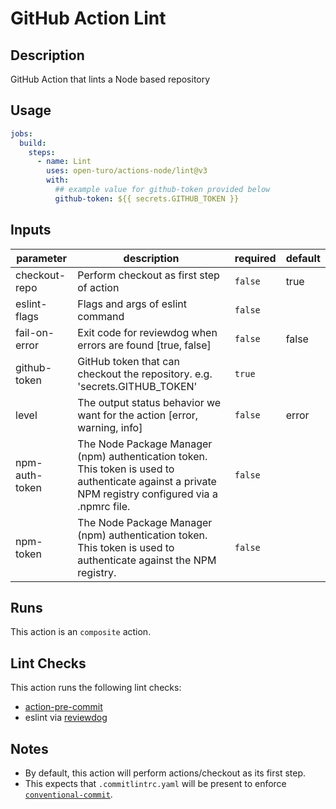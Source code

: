 # GitHub Action Lint

## Description

GitHub Action that lints a Node based repository

## Usage

```yaml
jobs:
  build:
    steps:
      - name: Lint
        uses: open-turo/actions-node/lint@v3
        with:
          ## example value for github-token provided below
          github-token: ${{ secrets.GITHUB_TOKEN }}
```

## Inputs

| parameter      | description                                                                                                                                          | required | default |
| -------------- | ---------------------------------------------------------------------------------------------------------------------------------------------------- | -------- | ------- |
| checkout-repo  | Perform checkout as first step of action                                                                                                             | `false`  | true    |
| eslint-flags   | Flags and args of eslint command                                                                                                                     | `false`  |         |
| fail-on-error  | Exit code for reviewdog when errors are found [true, false]                                                                                          | `false`  | false   |
| github-token   | GitHub token that can checkout the repository. e.g. 'secrets.GITHUB_TOKEN'                                                                           | `true`   |         |
| level          | The output status behavior we want for the action [error, warning, info]                                                                             | `false`  | error   |
| npm-auth-token | The Node Package Manager (npm) authentication token. This token is used to authenticate against a private NPM registry configured via a .npmrc file. | `false`  |         |
| npm-token      | The Node Package Manager (npm) authentication token. This token is used to authenticate against the NPM registry.                                    | `false`  |         |

## Runs

This action is an `composite` action.

## Lint Checks

This action runs the following lint checks:

- [action-pre-commit](https://github.com/open-turo/action-pre-commit)
- eslint via [reviewdog](https://github.com/reviewdog/action-eslint)

## Notes

- By default, this action will perform actions/checkout as its first step.
- This expects that `.commitlintrc.yaml` will be present to enforce [`conventional-commit`](https://github.com/wagoid/commitlint-github-action).
